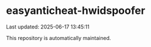 # easyanticheat-hwidspoofer

Last updated: 2025-06-17 13:45:11

This repository is automatically maintained.
